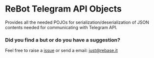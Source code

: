 # ReBot Telegram API Objects

Provides all the needed POJOs for serialization/deserialization of JSON contents needed for communicating with
Telegram API.

### Did you find a but or do you have a suggestion?
Feel free to raise a [issue](https://github.com/rebase-it/rebot/issues/new) or send a email: just@rebase.it